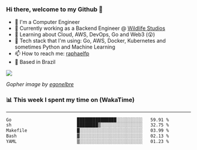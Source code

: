 ### Hi there, welcome to my Github 👋

- 📖 I'm a Computer Engineer
- 🔭 Currently working as a Backend Engineer @ [Wildlife Studios](https://wildlifestudios.com/)
- 🌱 Learning about Cloud, AWS, DevOps, Go and Web3 (😲)
- 🚀 Tech stack that I'm using: Go, AWS, Docker, Kubernetes and sometimes Python and Machine Learning
- 📫 How to reach me: [raphaelfp](https://linkedin.com/in/raphaelfp)
- 🏡 Based in Brazil

![](https://github.com/raphaelfp/gophers/blob/master/.thumb/animation/morning-coffee-3x.gif)

*Gopher image by [egonelbre](https://github.com/egonelbre/)*

### 📊 This week I spent my time on (WakaTime)

---

<!--START_SECTION:waka-->

```txt
Go                         ███████████████░░░░░░░░░░   59.91 %
sh                         ████████▒░░░░░░░░░░░░░░░░   32.75 %
Makefile                   █░░░░░░░░░░░░░░░░░░░░░░░░   03.99 %
Bash                       ▓░░░░░░░░░░░░░░░░░░░░░░░░   02.13 %
YAML                       ▒░░░░░░░░░░░░░░░░░░░░░░░░   01.23 %
```

<!--END_SECTION:waka-->
